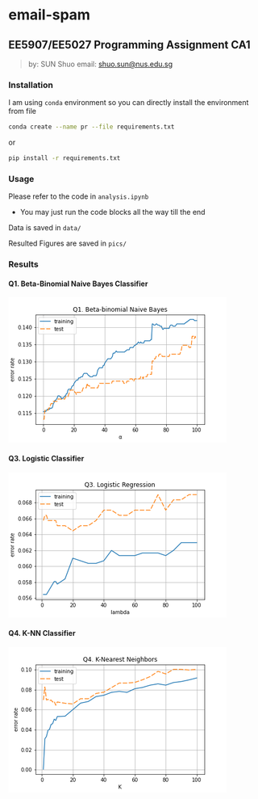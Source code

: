 # email-spam

## EE5907/EE5027 Programming Assignment CA1

> by: SUN Shuo 
> email: shuo.sun@nus.edu.sg

### Installation
I am using `conda` environment so you can directly install the environment from file
```bash
conda create --name pr --file requirements.txt
```
or 
```bash
pip install -r requirements.txt
```

### Usage

Please refer to the code in `analysis.ipynb`

- You may just run the code blocks all the way till the end

Data is saved in `data/`

Resulted Figures are saved in `pics/`

### Results
#### Q1. Beta-Binomial Naive Bayes Classifier
![Q1](pics/q1.png?raw=true)

#### Q3. Logistic Classifier
![Q3](pics/q3.png?raw=true)

#### Q4. K-NN Classifier
![Q4](pics/q4.png?raw=true)
